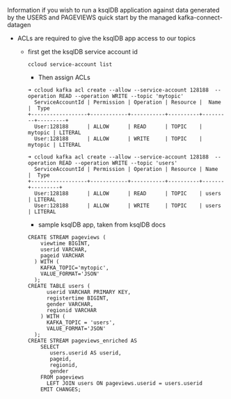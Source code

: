 Information if you wish to run a ksqlDB application against data generated by the USERS and PAGEVIEWS quick start by the managed kafka-connect-datagen
 
  * ACLs are required to give the ksqlDB app access to our topics
  	* first get the ksqlDB service account id
      ```
      ccloud service-account list 
      ```

		* Then assign ACLs
      ```
      ➜ ccloud kafka acl create --allow --service-account 128188  --operation READ --operation WRITE --topic 'mytopic'
        ServiceAccountId | Permission | Operation | Resource |  Name   |  Type
      +------------------+------------+-----------+----------+---------+---------+
        User:128188      | ALLOW      | READ      | TOPIC    | mytopic | LITERAL
        User:128188      | ALLOW      | WRITE     | TOPIC    | mytopic | LITERAL
      
      ➜ ccloud kafka acl create --allow --service-account 128188  --operation READ --operation WRITE --topic 'users'
        ServiceAccountId | Permission | Operation | Resource | Name  |  Type
      +------------------+------------+-----------+----------+-------+---------+
        User:128188      | ALLOW      | READ      | TOPIC    | users | LITERAL
        User:128188      | ALLOW      | WRITE     | TOPIC    | users | LITERAL
      ``` 

		* sample ksqlDB app, taken from ksqlDB docs
      ```
      CREATE STREAM pageviews (
          viewtime BIGINT,
          userid VARCHAR,
          pageid VARCHAR
        ) WITH (
          KAFKA_TOPIC='mytopic',
          VALUE_FORMAT='JSON'
        );
      CREATE TABLE users (
            userid VARCHAR PRIMARY KEY,
            registertime BIGINT,
            gender VARCHAR,
            regionid VARCHAR
          ) WITH (
            KAFKA_TOPIC = 'users',
            VALUE_FORMAT='JSON'
        );
      CREATE STREAM pageviews_enriched AS
          SELECT 
             users.userid AS userid, 
             pageid, 
             regionid, 
             gender 
          FROM pageviews
            LEFT JOIN users ON pageviews.userid = users.userid
          EMIT CHANGES;
      ```
